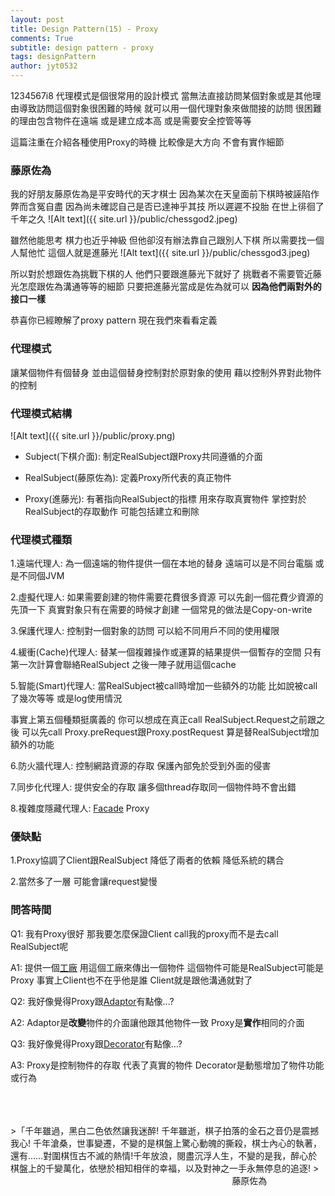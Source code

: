 ```yaml
---
layout: post
title: Design Pattern(15) - Proxy
comments: True 
subtitle: design pattern - proxy
tags: designPattern
author: jyt0532
---
```

1234567i8
代理模式是個很常用的設計模式 當無法直接訪問某個對象或是其他理由導致訪問這個對象很困難的時候 就可以用一個代理對象來做間接的訪問
很困難的理由包含物件在遠端 或是建立成本高 或是需要安全控管等等

這篇注重在介紹各種使用Proxy的時機 比較像是大方向 不會有實作細節

### 藤原佐為

我的好朋友藤原佐為是平安時代的天才棋士 因為某次在天皇面前下棋時被誣陷作弊而含冤自盡 
因為尚未確認自己是否已達神乎其技 所以遲遲不投胎 在世上徘徊了千年之久
![Alt text]({{ site.url }}/public/chessgod2.jpeg)


雖然他能思考 棋力也近乎神級 但他卻沒有辦法靠自己跟別人下棋 所以需要找一個人幫他忙 這個人就是進藤光
![Alt text]({{ site.url }}/public/chessgod3.jpeg) 

所以對於想跟佐為挑戰下棋的人 他們只要跟進藤光下就好了 挑戰者不需要管近藤光怎麼跟佐為溝通等等的細節 只要把進藤光當成是佐為就可以
**因為他們兩對外的接口一樣**


恭喜你已經瞭解了proxy pattern 現在我們來看看定義

### 代理模式

讓某個物件有個替身 並由這個替身控制對於原對象的使用 藉以控制外界對此物件的控制

### 代理模式結構

![Alt text]({{ site.url }}/public/proxy.png)
 
* Subject(下棋介面): 制定RealSubject跟Proxy共同遵循的介面

* RealSubject(藤原佐為): 定義Proxy所代表的真正物件

* Proxy(進藤光): 有著指向RealSubject的指標 用來存取真實物件 掌控對於RealSubject的存取動作 可能包括建立和刪除

### 代理模式種類

1.遠端代理人: 為一個遠端的物件提供一個在本地的替身 遠端可以是不同台電腦 或是不同個JVM

2.虛擬代理人: 如果需要創建的物件需要花費很多資源 可以先創一個花費少資源的先頂一下 真實對象只有在需要的時候才創建 一個常見的做法是Copy-on-write

3.保護代理人: 控制對一個對象的訪問 可以給不同用戶不同的使用權限

4.緩衝(Cache)代理人: 替某一個複雜操作或運算的結果提供一個暫存的空間 只有第一次計算會聯絡RealSubject 之後一陣子就用這個cache

5.智能(Smart)代理人: 當RealSubject被call時增加一些額外的功能 比如說被call了幾次等等 或是log使用情況

事實上第五個種類挺廣義的 你可以想成在真正call RealSubject.Request之前跟之後 可以先call Proxy.preRequest跟Proxy.postRequest 算是替RealSubject增加額外的功能

6.防火牆代理人: 控制網路資源的存取 保護內部免於受到外面的侵害

7.同步化代理人: 提供安全的存取 讓多個thread存取同一個物件時不會出錯

8.複雜度隱藏代理人: [Facade](/2017/08/04/facade/) Proxy 

### 優缺點

1.Proxy協調了Client跟RealSubject 降低了兩者的依賴 降低系統的耦合

2.當然多了一層 可能會讓request變慢 


### 問答時間

Q1: 我有Proxy很好 那我要怎麼保證Client call我的proxy而不是去call RealSubject呢

A1: 提供一個[工廠](/2017/04/28/factory-method/) 用這個工廠來傳出一個物件 這個物件可能是RealSubject可能是Proxy 事實上Client也不在乎他是誰 Client就是跟他溝通就對了

Q2: 我好像覺得Proxy跟[Adaptor](/2017/07/14/adaptor/)有點像...?

A2: Adaptor是**改變**物件的介面讓他跟其他物件一致 Proxy是**實作**相同的介面

Q3: 我好像覺得Proxy跟[Decorator](/2017/04/18/decorator/)有點像...?

A3: Proxy是控制物件的存取 代表了真實的物件 Decorator是動態增加了物件功能或行為

<br>
<br>
<br>
>「千年雖過，黑白二色依然讓我迷醉! 
千年雖逝，棋子拍落的金石之音仍是震撼我心! 
千年滄桑，世事變遷，不變的是棋盤上驚心動魄的撕殺，棋士內心的執著，還有……對圍棋恆古不滅的熱情!千年放浪，閱盡沉浮人生，不變的是我，醉心於棋盤上的千變萬化，依戀於相知相伴的幸福，以及對神之一手永無停息的追逐!
> &nbsp;&nbsp;&nbsp;&nbsp;&nbsp;&nbsp;&nbsp;&nbsp;&nbsp;&nbsp;&nbsp;&nbsp;&nbsp;&nbsp;&nbsp;&nbsp;&nbsp;&nbsp;&nbsp;&nbsp;&nbsp;&nbsp;&nbsp;&nbsp;&nbsp;&nbsp;&nbsp;&nbsp;&nbsp;&nbsp;&nbsp;&nbsp;&nbsp;&nbsp;&nbsp;&nbsp;&nbsp;&nbsp;&nbsp;&nbsp;&nbsp;&nbsp;&nbsp;&nbsp;&nbsp;&nbsp;&nbsp;&nbsp;&nbsp;&nbsp;&nbsp;&nbsp;&nbsp;&nbsp;&nbsp;&nbsp;&nbsp;&nbsp;&nbsp;&nbsp;&nbsp;&nbsp;&nbsp;&nbsp;&nbsp;&nbsp;&nbsp;&nbsp;&nbsp;&nbsp;&nbsp;&nbsp;&nbsp;&nbsp;&nbsp;&nbsp;&nbsp;&nbsp;&nbsp;&nbsp;&nbsp;&nbsp;&nbsp;&nbsp;&nbsp;&nbsp;&nbsp;&nbsp;&nbsp;&nbsp;藤原佐為
